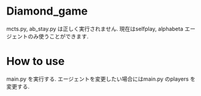 # Diamond_game

mcts.py, ab_stay.py は正しく実行されません. 現在はselfplay, alphabeta エージェントのみ使うことができます.

# How to use

main.py を実行する. エージェントを変更したい場合にはmain.py のplayers を変更する.
